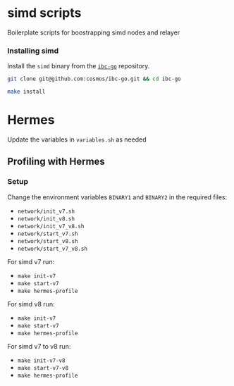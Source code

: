 # simd scripts

Boilerplate scripts for boostrapping simd nodes and relayer

### Installing simd

Install the `simd` binary from the [`ibc-go`](https://github.com/cosmos/ibc-go) repository.

```bash
git clone git@github.com:cosmos/ibc-go.git && cd ibc-go

make install
```

# Hermes

Update the variables in `variables.sh` as needed

## Profiling with Hermes

### Setup

Change the environment variables `BINARY1` and `BINARY2` in the required files:

* `network/init_v7.sh`
* `network/init_v8.sh`
* `network/init_v7_v8.sh`
* `network/start_v7.sh`
* `network/start_v8.sh`
* `network/start_v7_v8.sh`

For simd v7 run:

* `make init-v7`
* `make start-v7`
* `make hermes-profile`

For simd v8 run:

* `make init-v7`
* `make start-v7`
* `make hermes-profile`

For simd v7 to v8 run:

* `make init-v7-v8`
* `make start-v7-v8`
* `make hermes-profile`